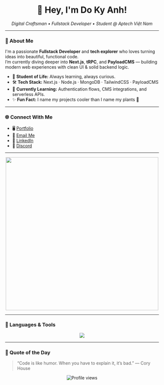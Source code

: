<h1 align="center">👋 Hey, I'm Do Ky Anh!</h1>

<p align="center">
  <em>Digital Craftsman • Fullstack Developer • Student @ Aptech Việt Nam</em>
</p>

---

### 💫 About Me

I'm a passionate **Fullstack Developer** and **tech explorer** who loves turning ideas into beautiful, functional code.  
I’m currently diving deeper into **Next.js**, **tRPC**, and **PayloadCMS** — building modern web experiences with clean UI & solid backend logic.

- 🧠 **Student of Life:** Always learning, always curious.  
- 🛠 **Tech Stack:** Next.js · Node.js · MongoDB · TailwindCSS · PayloadCMS  
- 🧩 **Currently Learning:** Authentication flows, CMS integrations, and serverless APIs.  
- ✨ **Fun Fact:** I name my projects cooler than I name my plants 🌱  

---

### 🌐 Connect With Me

- 🖥️ [Portfolio](https://anhdo.io.vn)  
- 💌 [Email Me](mailto:kyanh.dev@gmail.com)  
- 🧭 [LinkedIn](https://linkedin.com/in/yourname)  
- 💬 [Discord](https://discord.gg/yourlink)  

---

<p align="center">
  <img src="https://storage.googleapis.com/gweb-uniblog-publish-prod/original_images/tenor_1.gif" width="500"/>
</p>

---

### 🧰 Languages & Tools
<p align="center">
  <img src="https://skillicons.dev/icons?i=html,css,js,ts,react,nextjs,nodejs,express,mongodb,postgres,tailwind,vscode,git,github" />
</p>

---

### 💬 Quote of the Day
> “Code is like humor. When you have to explain it, it’s bad.” — Cory House

<p align="center">
  <img src="https://komarev.com/ghpvc/?username=dokkyanh&color=purple&style=for-the-badge" alt="Profile views"/>
</p>

